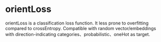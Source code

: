 # orientLoss
orientLoss is a classification loss function. It less prone to overfitting compared to crossEntropy. Compatible with random vector/embeddings with direction-indicating categories、probabilistic、oneHot as target.
